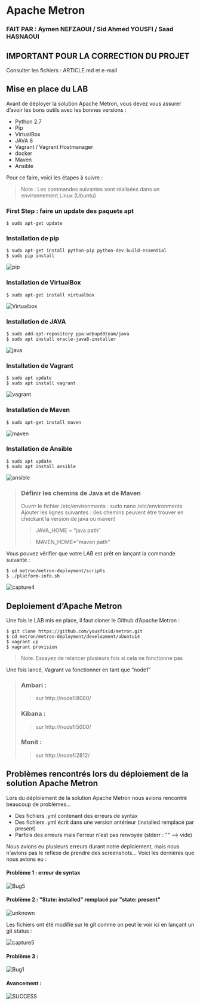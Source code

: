 # Apache Metron 

### FAIT PAR : Aymen NEFZAOUI / Sid Ahmed YOUSFI / Saad HASNAOUI

## IMPORTANT POUR LA CORRECTION DU PROJET 

Consulter les fichiers : ARTICLE.md et e-mail

## Mise en place du LAB

Avant de déployer la solution Apache Metron, vous devez vous assurer d’avoir les bons outils avec les bonnes versions :

* Python 2.7
* Pip 
* VirtualBox
* JAVA 8
* Vagrant / Vagrant Hostmanager
* docker
* Maven 
* Ansible

Pour ce faire, voici les étapes à suivre :

> Note : Les commandes suivantes sont réalisées dans un environnement Linux (Ubuntu)

### First Step : faire un update des paquets apt
```
$ sudo apt-get update
```


### Installation de pip 
```
$ sudo apt-get install python-pip python-dev build-essential
$ sudo pip install 
```
![pip](https://user-images.githubusercontent.com/44205421/103375062-736fd680-4ad9-11eb-94e4-9cffe4e2e56e.png)

### Installation de VirtualBox

```
$ sudo apt-get install virtualbox
```
![Virtualbox](https://user-images.githubusercontent.com/44205421/103375173-c5186100-4ad9-11eb-9364-85dafa1c60b9.png)

### Installation de JAVA

```
$ sudo add-apt-repository ppa:webupd8team/java
$ sudo apt install oracle-java8-installer
```
![java](https://user-images.githubusercontent.com/44205421/103375165-c053ad00-4ad9-11eb-8a64-ae32ff3fb31a.png)

### Installation de Vagrant 

```
$ sudo apt update
$ sudo apt install vagrant
```
![vagrant](https://user-images.githubusercontent.com/44205421/103375119-9c906700-4ad9-11eb-91a4-81f0c4204e2c.png)

### Installation de Maven

```
$ sudo apt-get install maven
```
![maven](https://user-images.githubusercontent.com/44205421/103375158-bcc02600-4ad9-11eb-80b5-5531e41d95a1.png)

### Installation de Ansible 

```
$ sudo apt update
$ sudo apt install ansible
```
![ansible](https://user-images.githubusercontent.com/44205421/103375170-c2b60700-4ad9-11eb-8166-8aa13f34e0b8.png)

>  ### Définir les chemins de Java et de Maven 
> 
> Ouvrir le fichier /etc/environments : sudo nano /etc/environments
> Ajouter les lignes suivantes : (les chemins peuvent être trouver en checkant la version de java ou maven)
>
>> JAVA_HOME = “java path”
>
>> MAVEN_HOME="maven path"

Vous pouvez vérifier que votre LAB est prêt en lançant la commande suivante :  
```
$ cd metron/metron-deployment/scripts
$ ./platform-info.sh
```
![capture4](https://user-images.githubusercontent.com/44205421/103375677-17a64d00-4adb-11eb-845b-e9290ace6db5.png)

## Deploiement d’Apache Metron
Une fois le LAB mis en place, il faut cloner le Github d’Apache Metron :
 
```
$ git clone https://github.com/yousfisid/metron.git
$ cd metron/metron-deployment/development/ubuntu14
$ vagrant up 
$ vagrant provision
```

> Note: Essayez de relancer plusieurs fois si cela ne fonctionne pas 

Une fois lancé, Vagrant va fonctionner en tant que “node1”


> ### Ambari : 
>> sur http://node1:8080/
> ### Kibana :
>> sur http://node1:5000/
> ### Monit : 
>> sur http://node1:2812/
>


## Problèmes rencontrés lors du déploiement de la solution Apache Metron

Lors du déploiement de la solution Apache Metron nous avions rencontré beaucoup de problèmes…

* Des fichiers .yml contenant des erreurs de syntax
* Des fichiers .yml écrit dans une version antérieur (installed remplacé par present) 
* Parfois des erreurs mais l'erreur n'est pas renvoyée (stderr : "" --> vide)

Nous avions eu plusieurs erreurs durant notre deploiement, mais nous n'avions pas le reflexe de prendre des screenshots… Voici les dernières que nous avions eu :

#### Problème 1 : erreur de syntax
![Bug5](https://user-images.githubusercontent.com/44205421/103387172-9bbffb00-4b02-11eb-9c18-7a49135397ee.png)

#### Problème 2 : "State: installed" remplacé par "state: present"

![unknown](https://user-images.githubusercontent.com/44205421/103387244-f78a8400-4b02-11eb-80d0-f15b3b8a3b87.png)

Les fichiers ont été modifié sur le git comme on peut le voir ici en lançant un git status : 

![capture5](https://user-images.githubusercontent.com/44205421/103387184-a7132680-4b02-11eb-8910-0d60a9638d7a.png)

#### Problème 3 : 
![Bug1](https://user-images.githubusercontent.com/44205421/103387178-a11d4580-4b02-11eb-9099-7a084a13d693.png)

#### Avancement : 

![SUCCESS](https://user-images.githubusercontent.com/44205421/103387161-8ba81b80-4b02-11eb-97b6-823dd4ce61ef.png)

